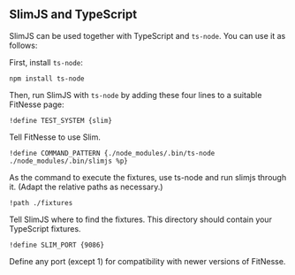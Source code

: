 ## SlimJS and TypeScript

SlimJS can be used together with TypeScript and `ts-node`. You can use it as follows:

First, install `ts-node`:

```
npm install ts-node
```

Then, run SlimJS with `ts-node` by adding these four lines to a suitable FitNesse page:

```
!define TEST_SYSTEM {slim}
```
Tell FitNesse to use Slim.

```
!define COMMAND_PATTERN {./node_modules/.bin/ts-node ./node_modules/.bin/slimjs %p}
```
As the command to execute the fixtures, use ts-node and run slimjs through it.
(Adapt the relative paths as necessary.)

```
!path ./fixtures
```
Tell SlimJS where to find the fixtures. This directory should contain your TypeScript fixtures.

```
!define SLIM_PORT {9086}
```
Define any port (except 1) for compatibility with newer versions of FitNesse. 


